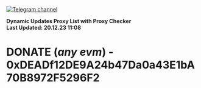 [![Telegram channel](https://img.shields.io/endpoint?url=https://runkit.io/damiankrawczyk/telegram-badge/branches/master?url=https://t.me/n4z4v0d)](https://t.me/n4z4v0d) 

**Dynamic Updates Proxy List with Proxy Checker**  
**Last Updated: 20.12.23 11:08**

# DONATE (_any evm_) - 0xDEADf12DE9A24b47Da0a43E1bA70B8972F5296F2
